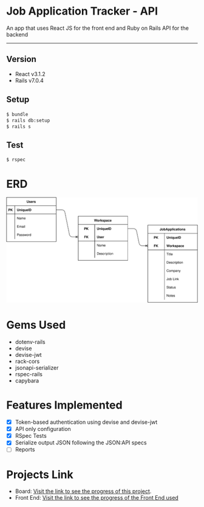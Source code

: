 # Job Application Tracker - API

An app that uses React JS for the front end and Ruby on Rails API for the backend

---

## Version
 - React v3.1.2
 - Rails v7.0.4

## Setup
```
$ bundle
$ rails db:setup
$ rails s
```

## Test
```
$ rspec
```

# ERD
![ERD](erd.svg)

# Gems Used
- dotenv-rails
- devise
- devise-jwt
- rack-cors
- jsonapi-serializer
- rspec-rails
- capybara

# Features Implemented
- [x] Token-based authentication using devise and devise-jwt
- [x] API only configuration
- [x] RSpec Tests
- [x] Serialize output JSON following the JSON:API specs
- [ ] Reports

# Projects Link
- Board: [Visit the link to see the progress of this project](https://github.com/users/jocogum10/projects/3/views/1).
- Front End: [Visit the link to see the progress of the Front End used](https://github.com/jocogum10/job-application-tracker-fe)